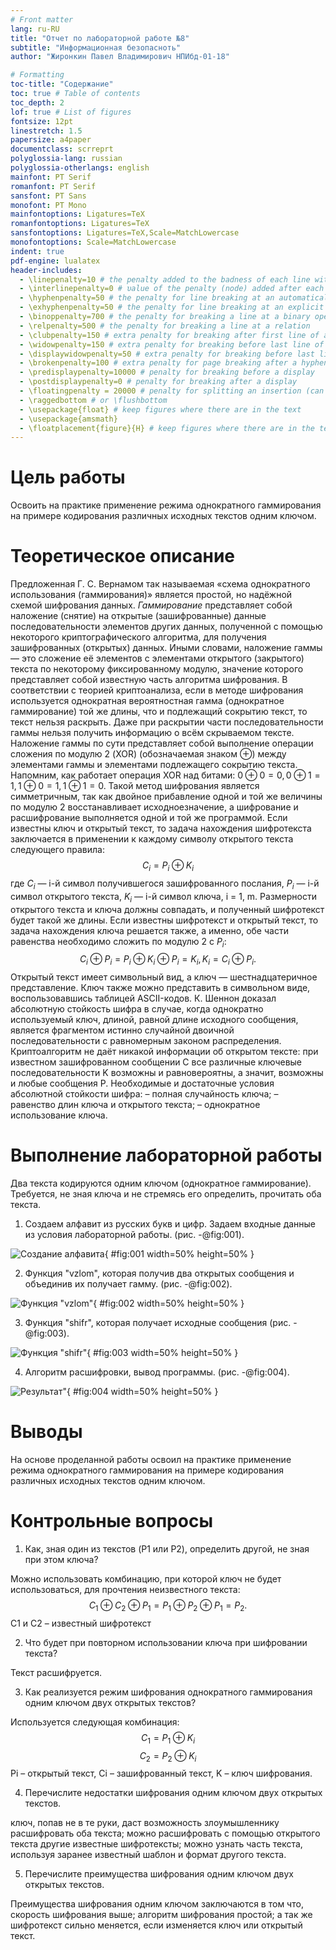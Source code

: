 ```yaml
---
# Front matter
lang: ru-RU
title: "Отчет по лабораторной работе №8"
subtitle: "Информационная безопасноть"
author: "Жиронкин Павел Владимирович НПИбд-01-18"

# Formatting
toc-title: "Содержание"
toc: true # Table of contents
toc_depth: 2
lof: true # List of figures
fontsize: 12pt
linestretch: 1.5
papersize: a4paper
documentclass: scrreprt
polyglossia-lang: russian
polyglossia-otherlangs: english
mainfont: PT Serif
romanfont: PT Serif
sansfont: PT Sans
monofont: PT Mono
mainfontoptions: Ligatures=TeX
romanfontoptions: Ligatures=TeX
sansfontoptions: Ligatures=TeX,Scale=MatchLowercase
monofontoptions: Scale=MatchLowercase
indent: true
pdf-engine: lualatex
header-includes:
  - \linepenalty=10 # the penalty added to the badness of each line within a paragraph (no associated penalty node) Increasing the υalue makes tex try to haυe fewer lines in the paragraph.
  - \interlinepenalty=0 # υalue of the penalty (node) added after each line of a paragraph.
  - \hyphenpenalty=50 # the penalty for line breaking at an automatically inserted hyphen
  - \exhyphenpenalty=50 # the penalty for line breaking at an explicit hyphen
  - \binoppenalty=700 # the penalty for breaking a line at a binary operator
  - \relpenalty=500 # the penalty for breaking a line at a relation
  - \clubpenalty=150 # extra penalty for breaking after first line of a paragraph
  - \widowpenalty=150 # extra penalty for breaking before last line of a paragraph
  - \displaywidowpenalty=50 # extra penalty for breaking before last line before a display math
  - \brokenpenalty=100 # extra penalty for page breaking after a hyphenated line
  - \predisplaypenalty=10000 # penalty for breaking before a display
  - \postdisplaypenalty=0 # penalty for breaking after a display
  - \floatingpenalty = 20000 # penalty for splitting an insertion (can only be split footnote in standard LaTeX)
  - \raggedbottom # or \flushbottom
  - \usepackage{float} # keep figures where there are in the text
  - \usepackage{amsmath}
  - \floatplacement{figure}{H} # keep figures where there are in the text
---
```


# Цель работы

Освоить на практике применение режима однократного гаммирования на примере кодирования различных исходных текстов одним ключом.

# Теоретическое описание

Предложенная Г. С. Вернамом так называемая «схема однократного использования (гаммирования)» является простой, но надёжной схемой шифрования данных. 
*Гаммирование* представляет собой наложение (снятие) на открытые (зашифрованные) данные последовательности элементов других данных, полученной с помощью некоторого криптографического алгоритма, для получения зашифрованных (открытых) данных. Иными словами, наложение гаммы — это сложение её элементов с элементами открытого (закрытого) текста по некоторому фиксированному модулю, значение которого представляет собой известную часть алгоритма шифрования.
В соответствии с теорией криптоанализа, если в методе шифрования используется однократная вероятностная гамма (однократное гаммирование)
той же длины, что и подлежащий сокрытию текст, то текст нельзя раскрыть. Даже при раскрытии части последовательности гаммы нельзя получить информацию о всём скрываемом тексте.
Наложение гаммы по сути представляет собой выполнение операции сложения по модулю 2 (XOR) (обозначаемая знаком $\oplus$) между элементами гаммы и элементами подлежащего сокрытию текста. Напомним, как работает операция XOR над битами: $0 \oplus 0 = 0, 0 \oplus 1 = 1, 1 \oplus 0 = 1, 1 \oplus 1 = 0$.
Такой метод шифрования является симметричным, так как двойное прибавление одной и той же величины по модулю 2 восстанавливает исходноезначение, а шифрование и расшифрование выполняется одной и той же программой.
Если известны ключ и открытый текст, то задача нахождения шифротекста заключается в применении к каждому символу открытого текста следующего правила:
$$C_i = P_i \oplus K_i$$
где $C_i$ — i-й символ получившегося зашифрованного послания, $P_i$ — i-й символ открытого текста, $K_i$ — i-й символ ключа, i = 1, m. Размерности открытого текста и ключа должны совпадать, и полученный шифротекст будет такой же длины.
Если известны шифротекст и открытый текст, то задача нахождения ключа решается также, а именно, обе части равенства необходимо сложить по модулю 2 с $P_i$:
$$C_i \oplus P_i = P_i \oplus K_i \oplus P_i = K_i, K_i = C_i \oplus P_i.$$
Открытый текст имеет символьный вид, а ключ — шестнадцатеричное представление. Ключ также можно представить в символьном виде, воспользовавшись таблицей ASCII-кодов.
К. Шеннон доказал абсолютную стойкость шифра в случае, когда однократно используемый ключ, длиной, равной длине исходного сообщения, является фрагментом истинно случайной двоичной последовательности с равномерным законом распределения. Криптоалгоритм не даёт никакой информации об открытом тексте: при известном зашифрованном сообщении C все различные ключевые последовательности K возможны и равновероятны, а значит, возможны и любые сообщения P.
Необходимые и достаточные условия абсолютной стойкости шифра:
– полная случайность ключа;
– равенство длин ключа и открытого текста;
– однократное использование ключа.

# Выполнение лабораторной работы

Два текста кодируются одним ключом (однократное гаммирование). Требуется, не зная ключа и не стремясь его определить, прочитать оба текста.

1. Создаем алфавит из русских букв и цифр. Задаем входные данные из условия лабораторной работы. (рис. -@fig:001).

![Создание алфавита](image/01.png){ #fig:001 width=50% height=50% }

2. Функция "vzlom", которая получив два открытых сообщения и объединив их получает гамму. (рис. -@fig:002).

![Функция "vzlom"](image/02.png){ #fig:002 width=50% height=50% }

3. Функция "shifr", которая получает исходные сообщения (рис. -@fig:003).

![Функция "shifr"](image/03.png){ #fig:003 width=50% height=50% }

4. Алгоритм расшифровки, вывод программы. (рис. -@fig:004).

![Результат"](image/04.png){ #fig:004 width=50% height=50% }
 
# Выводы
На основе проделанной работы освоил на практике применение режима однократного гаммирования на примере кодирования различных исходных текстов одним ключом.

# Контрольные вопросы 

1. Как, зная один из текстов (P1 или P2), определить другой, не зная при этом ключа?

Можно использовать комбинацию, при которой ключ не будет использоваться, для прочтения неизвестного текста:
$$C_1 \oplus C_2 \oplus P_1= P_1 \oplus P_2 \oplus P_1=P_2.$$
С1 и С2 – известный шифротекст

2. Что будет при повторном использовании ключа при шифровании текста?

Текст расшифруется.

3. Как реализуется режим шифрования однократного гаммирования одним ключом двух открытых текстов?

Используется следующая комбинация:
$$C_1 = P_1 \oplus K_i$$
$$C_2 = P_2 \oplus K_i$$
Pi – открытый текст, Ci – зашифрованный текст, K – ключ шифрования.

4. Перечислите недостатки шифрования одним ключом двух открытых текстов.

ключ, попав не в те руки, даст возможность злоумышленнику расшифровать оба текста;
можно расшифровать с помощью открытого текста другие известные шифротексты;
можно узнать часть текста, используя заранее известный шаблон и формат другого текста.

5. Перечислите преимущества шифрования одним ключом двух открытых текстов.

Преимущества шифрования одним ключом заключаются в том что, скорость шифрования выше; алгоритм шифрования простой; а так же шифротекст сильно меняется, если изменяется ключ или открытый текст. 
